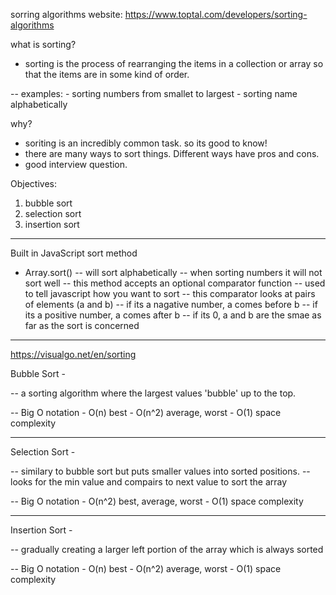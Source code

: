 sorring algorithms website:
https://www.toptal.com/developers/sorting-algorithms


what is sorting?
- sorting is the process of rearranging the items in a collection or array so that the items are in some kind of order.

-- examples:
    - sorting numbers from smallet to largest
    - sorting name alphabetically

why?
- soriting is an incredibly common task. so its good to know!
- there are many ways to sort things. Different ways have pros and cons.
- good interview question.

Objectives:

1. bubble sort
2. selection sort
3. insertion sort

*******************************************************************************

Built in JavaScript sort method

- Array.sort()
-- will sort alphabetically
-- when sorting numbers it will not sort well
-- this method accepts an optional comparator function
-- used to tell javascript how you want to sort
-- this comparator looks at pairs of elements (a and b)
    -- if its a nagative number, a comes before b
    -- if its a positive number, a comes after b
    -- if its 0, a and b are the smae as far as the sort is concerned

*******************************************************************************

https://visualgo.net/en/sorting

Bubble Sort -

-- a sorting algorithm where the largest values 'bubble' up to the top.

-- Big O notation
    - O(n)   best
    - O(n^2) average, worst
    - O(1)   space complexity

*******************************************************************************

Selection Sort - 

-- similary to bubble sort but puts smaller values into sorted positions. 
-- looks for the min value and compairs to next value to sort the array

-- Big O notation
    - O(n^2) best, average, worst
    - O(1)   space complexity

*******************************************************************************

Insertion Sort -

-- gradually creating a larger left portion of the array which is always sorted

-- Big O notation
    - O(n)   best
    - O(n^2) average, worst
    - O(1)   space complexity 